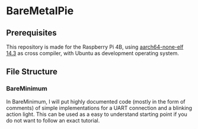 # BareMetalPie

## Prerequisites
This repository is made for the Raspberry Pi 4B, using
<a href="https://developer.arm.com/downloads/-/arm-gnu-toolchain-downloads">aarch64-none-elf 14.3</a>  as cross compiler, with Ubuntu as development operating system.

## File Structure
### BareMinimum
In BareMinimum, I will put highly documented code (mostly in the form of comments) of simple implementations for a UART connection and a blinking action light. This can be used as a easy to understand starting point if you do not want to follow an exact tutorial. 